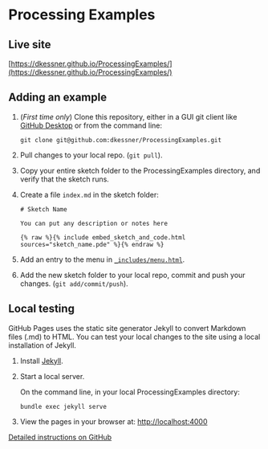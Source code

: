 # Processing Examples

## Live site

[https://dkessner.github.io/ProcessingExamples/](https://dkessner.github.io/ProcessingExamples/)


## Adding an example

1. (_First time only_) Clone this repository, either in a GUI git client like 
[GitHub Desktop](https://desktop.github.com/) or from the command line:

    ```
    git clone git@github.com:dkessner/ProcessingExamples.git
    ```

2. Pull changes to your local repo. (`git pull`).

2. Copy your entire sketch folder to the ProcessingExamples directory, and
   verify that the sketch runs.

3. Create a file `index.md` in the sketch folder:

    ```
    # Sketch Name

    You can put any description or notes here

    {% raw %}{% include embed_sketch_and_code.html sources="sketch_name.pde" %}{% endraw %}
    ```

4. Add an entry to the menu in [`_includes/menu.html`](https://github.com/dkessner/ProcessingExamples/blob/master/_includes/menu.html).

5. Add the new sketch folder to your local repo, commit and push your changes.
   (`git add/commit/push`).


## Local testing

GitHub Pages uses the static site generator Jekyll to convert Markdown files
(.md) to HTML.  You can test your local changes to the site using a local
installation of Jekyll.

1. Install [Jekyll](https://jekyllrb.com/).

2. Start a local server.  

    On the command line, in your local ProcessingExamples directory:
    ```
    bundle exec jekyll serve
    ```

3. View the pages in your browser at:
[http://localhost:4000](http://localhost:4000)

[Detailed instructions on GitHub](https://docs.github.com/en/github/working-with-github-pages/testing-your-github-pages-site-locally-with-jekyll)


